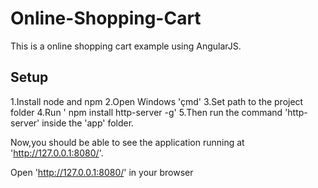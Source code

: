 # Online-Shopping-Cart
This is a online shopping cart example using AngularJS.

Setup
-----
1.Install node and npm
2.Open Windows 'çmd'
3.Set path to the project folder
4.Run ' npm install http-server -g'
5.Then run the command 'http-server' inside the 'app' folder.

Now,you should be able to see the application running at 'http://127.0.0.1:8080/'.

Open 'http://127.0.0.1:8080/' in your browser


